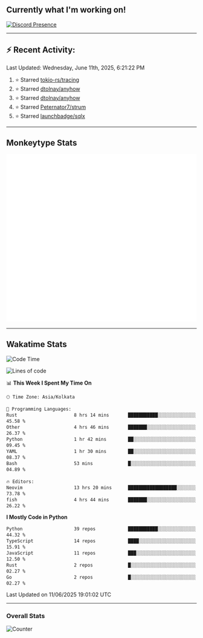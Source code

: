## Currently what I'm working on!
[![Discord Presence](https://lanyard.cnrad.dev/api/534981034400284712)](https://discord.com/users/534981034400284712)

---

## :zap: Recent Activity:
<!--RECENT_ACTIVITY:last_update-->
Last Updated: Wednesday, June 11th, 2025, 6:21:22 PM
<!--RECENT_ACTIVITY:last_update_end-->
<!--RECENT_ACTIVITY:start-->
1. ⭐ Starred [tokio-rs/tracing](https://github.com/tokio-rs/tracing)<br>
2. ⭐ Starred [dtolnay/anyhow](https://github.com/dtolnay/anyhow)<br>
3. ⭐ Starred [dtolnay/anyhow](https://github.com/dtolnay/anyhow)<br>
4. ⭐ Starred [Peternator7/strum](https://github.com/Peternator7/strum)<br>
5. ⭐ Starred [launchbadge/sqlx](https://github.com/launchbadge/sqlx)<br>
<!--RECENT_ACTIVITY:end-->

---

## Monkeytype Stats
<a href="https://monkeytype.com/profile/dhanus">
  <img src="https://raw.githubusercontent.com/Dhanus3133/Dhanus3133/monkeytype/monkeytype-lb.svg" alt="Monkeytype Profile" />
</a>

---

## Wakatime Stats
<!--START_SECTION:waka-->
![Code Time](http://img.shields.io/badge/Code%20Time-2%2C730%20hrs%2050%20mins-blue)

![Lines of code](https://img.shields.io/badge/From%20Hello%20World%20I%27ve%20Written-4.7%20million%20lines%20of%20code-blue)

📊 **This Week I Spent My Time On** 

```text
🕑︎ Time Zone: Asia/Kolkata

💬 Programming Languages: 
Rust                     8 hrs 14 mins       ███████████░░░░░░░░░░░░░░   45.58 % 
Other                    4 hrs 46 mins       ███████░░░░░░░░░░░░░░░░░░   26.37 % 
Python                   1 hr 42 mins        ██░░░░░░░░░░░░░░░░░░░░░░░   09.45 % 
YAML                     1 hr 30 mins        ██░░░░░░░░░░░░░░░░░░░░░░░   08.37 % 
Bash                     53 mins             █░░░░░░░░░░░░░░░░░░░░░░░░   04.89 % 

🔥 Editors: 
Neovim                   13 hrs 20 mins      ██████████████████░░░░░░░   73.78 % 
fish                     4 hrs 44 mins       ███████░░░░░░░░░░░░░░░░░░   26.22 % 
```

**I Mostly Code in Python** 

```text
Python                   39 repos            ███████████░░░░░░░░░░░░░░   44.32 % 
TypeScript               14 repos            ████░░░░░░░░░░░░░░░░░░░░░   15.91 % 
JavaScript               11 repos            ███░░░░░░░░░░░░░░░░░░░░░░   12.50 % 
Rust                     2 repos             █░░░░░░░░░░░░░░░░░░░░░░░░   02.27 % 
Go                       2 repos             █░░░░░░░░░░░░░░░░░░░░░░░░   02.27 % 
```




 Last Updated on 11/06/2025 19:01:02 UTC
<!--END_SECTION:waka-->
---

### Overall Stats

<img src="https://moe-counter.glitch.me/get/@Dhanus3133?theme=asoul" alt="Counter" />
